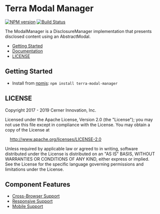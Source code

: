 # Terra Modal Manager


[![NPM version](https://badgen.net/npm/v/terra-modal-manager)](https://www.npmjs.org/package/terra-modal-manager)
[![Build Status](https://badgen.net/travis/cerner/terra-framework)](https://travis-ci.org/cerner/terra-framework)

The ModalManager is a DisclosureManager implementation that presents disclosed content using an AbstractModal.

- [Getting Started](#getting-started)
- [Documentation](https://github.com/cerner/terra-framework/tree/master/packages/terra-modal-manager/docs)
- [LICENSE](#license)

## Getting Started

- Install from [npmjs](https://www.npmjs.com): `npm install terra-modal-manager`

## LICENSE

Copyright 2017 - 2019 Cerner Innovation, Inc.

Licensed under the Apache License, Version 2.0 (the "License"); you may not use this file except in compliance with the License. You may obtain a copy of the License at

&nbsp;&nbsp;&nbsp;&nbsp;http://www.apache.org/licenses/LICENSE-2.0

Unless required by applicable law or agreed to in writing, software distributed under the License is distributed on an "AS IS" BASIS, WITHOUT WARRANTIES OR CONDITIONS OF ANY KIND, either express or implied. See the License for the specific language governing permissions and limitations under the License.

## Component Features
* [Cross-Browser Support](https://github.com/cerner/terra-ui/blob/master/src/terra-dev-site/contributing/ComponentStandards.e.contributing.md#cross-browser-support)
* [Responsive Support](https://github.com/cerner/terra-ui/blob/master/src/terra-dev-site/contributing/ComponentStandards.e.contributing.md#responsive-support)
* [Mobile Support](https://github.com/cerner/terra-ui/blob/master/src/terra-dev-site/contributing/ComponentStandards.e.contributing.md#mobile-support)

